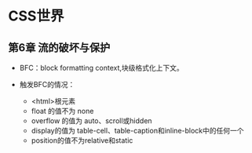 # CSS世界

## 第6章 流的破坏与保护

* BFC：block formatting context,块级格式化上下文。  

* 触发BFC的情况：
  * &lt;html&gt;根元素  
  * float 的值不为 none  
  * overflow 的值为 auto、scroll或hidden  
  * display的值为 table-cell、table-caption和inline-block中的任何一个  
  * position的值不为relative和static  

  